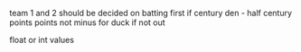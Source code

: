 team 1 and 2 should be decided on batting first
if century den - half century points
points not minus for duck if not out

float or int values